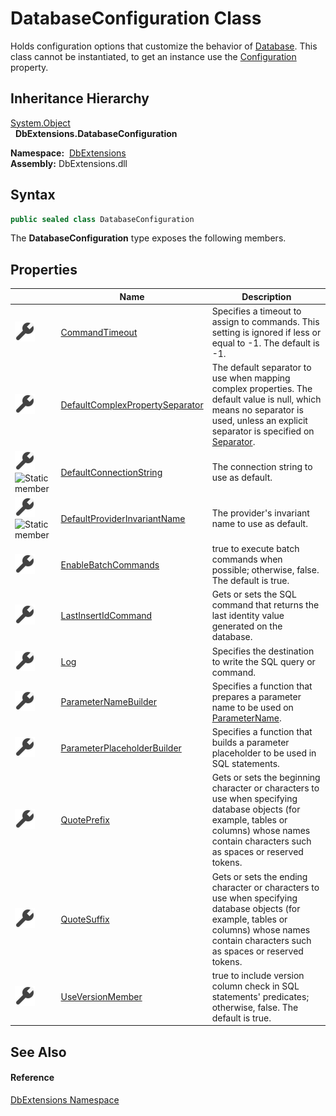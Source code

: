 DatabaseConfiguration Class
===========================
Holds configuration options that customize the behavior of [Database][1]. This class cannot be instantiated, to get an instance use the [Configuration][2] property.


Inheritance Hierarchy
---------------------
[System.Object][3]  
  **DbExtensions.DatabaseConfiguration**  

  **Namespace:**  [DbExtensions][4]  
  **Assembly:** DbExtensions.dll

Syntax
------

```csharp
public sealed class DatabaseConfiguration
```

The **DatabaseConfiguration** type exposes the following members.


Properties
----------

|                                    | Name                                 | Description                                                                                                                                                                                   |
| ---------------------------------- | ------------------------------------ | --------------------------------------------------------------------------------------------------------------------------------------------------------------------------------------------- |
| ![Public property]                 | [CommandTimeout][5]                  | Specifies a timeout to assign to commands. This setting is ignored if less or equal to -1. The default is -1.                                                                                 |
| ![Public property]                 | [DefaultComplexPropertySeparator][6] | The default separator to use when mapping complex properties. The default value is null, which means no separator is used, unless an explicit separator is specified on [Separator][7].       |
| ![Public property]![Static member] | [DefaultConnectionString][8]         | The connection string to use as default.                                                                                                                                                      |
| ![Public property]![Static member] | [DefaultProviderInvariantName][9]    | The provider's invariant name to use as default.                                                                                                                                              |
| ![Public property]                 | [EnableBatchCommands][10]            | true to execute batch commands when possible; otherwise, false. The default is true.                                                                                                          |
| ![Public property]                 | [LastInsertIdCommand][11]            | Gets or sets the SQL command that returns the last identity value generated on the database.                                                                                                  |
| ![Public property]                 | [Log][12]                            | Specifies the destination to write the SQL query or command.                                                                                                                                  |
| ![Public property]                 | [ParameterNameBuilder][13]           | Specifies a function that prepares a parameter name to be used on [ParameterName][14].                                                                                                        |
| ![Public property]                 | [ParameterPlaceholderBuilder][15]    | Specifies a function that builds a parameter placeholder to be used in SQL statements.                                                                                                        |
| ![Public property]                 | [QuotePrefix][16]                    | Gets or sets the beginning character or characters to use when specifying database objects (for example, tables or columns) whose names contain characters such as spaces or reserved tokens. |
| ![Public property]                 | [QuoteSuffix][17]                    | Gets or sets the ending character or characters to use when specifying database objects (for example, tables or columns) whose names contain characters such as spaces or reserved tokens.    |
| ![Public property]                 | [UseVersionMember][18]               | true to include version column check in SQL statements' predicates; otherwise, false. The default is true.                                                                                    |


See Also
--------

#### Reference
[DbExtensions Namespace][4]  

[1]: ../Database/README.md
[2]: ../Database/Configuration.md
[3]: http://msdn.microsoft.com/en-us/library/e5kfa45b
[4]: ../README.md
[5]: CommandTimeout.md
[6]: DefaultComplexPropertySeparator.md
[7]: ../ComplexPropertyAttribute/Separator.md
[8]: DefaultConnectionString.md
[9]: DefaultProviderInvariantName.md
[10]: EnableBatchCommands.md
[11]: LastInsertIdCommand.md
[12]: Log.md
[13]: ParameterNameBuilder.md
[14]: http://msdn.microsoft.com/en-us/library/109h62zs
[15]: ParameterPlaceholderBuilder.md
[16]: QuotePrefix.md
[17]: QuoteSuffix.md
[18]: UseVersionMember.md
[Public property]: ../../icons/pubproperty.svg "Public property"
[Static member]: ../../icons/static.gif "Static member"